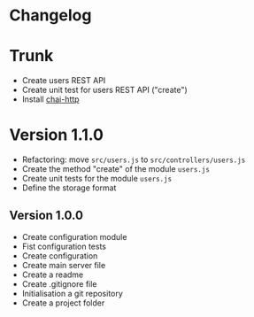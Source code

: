 # Changelog

# Trunk

* Create users REST API
* Create unit test for users REST API ("create")
* Install [chai-http](https://www.chaijs.com/plugins/chai-http/)

# Version 1.1.0

* Refactoring: move `src/users.js` to `src/controllers/users.js`
* Create the method "create" of the module `users.js`
* Create unit tests for the module `users.js`
* Define the storage format

## Version 1.0.0

* Create configuration module
* Fist configuration tests
* Create configuration
* Create main server file
* Create a readme
* Create .gitignore file
* Initialisation a git repository
* Create a project folder
